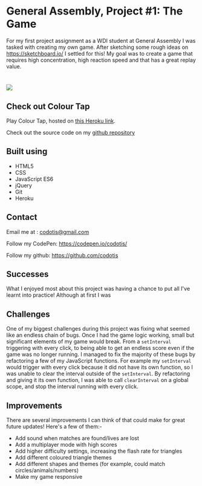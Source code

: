 # General Assembly, Project #1: The Game

For my first project assignment as a WDI student at General Assembly I was tasked with creating my own game. After sketching some rough ideas on <https://sketchboard.io/> I settled for this! My goal was to create a game that requires high concentration, high reaction speed and that has a great replay value.

# ![](https://i.imgur.com/y5gQWoU.jpg)



## Check out Colour Tap

Play Colour Tap, hosted on [this Heroku link](https://shrouded-everglades-90472.herokuapp.com/).

Check out the source code on my [github repository](https://github.com/codotis/wdi-first-project)

## Built using
* HTML5  
* CSS  
* JavaScript ES6  
* jQuery  
* Git  
* Heroku

## Contact
Email me at : <codotis@gmail.com>  

Follow my CodePen: <https://codepen.io/codotis/>

Follow my github: <https://github.com/codotis>

## Successes
What I enjoyed most about this project was having a chance to put all I've learnt into practice! Although at first I was 

## Challenges
One of my biggest challenges during this project was fixing what seemed like an endless chain of bugs. Once I had the game logic working, small but significant elements of my game would break. From a `setInterval` triggering with every click, to being able to get an endless score even if the game was no longer running. I managed to fix the majority of these bugs by refactoring a few of my JavaScript functions. For example my `setInterval` would trigger with every click because it did not have its own function, so I was unable to clear the interval outside of the `setInterval`. By refactoring and giving it its own function, I was able to call `clearInterval` on a global scope, and stop the interval running with every click. 


## Improvements
There are several improvements I can think of that could make for great future updates! Here's a few of them:-

* Add sound when matches are found/lives are lost
* Add a multiplayer mode with high scores
* Add higher difficulty settings, increasing the flash rate for triangles
* Add different coloured triangle themes
* Add different shapes and themes (for example, could match circles/animals/numbers)
* Make my game responsive